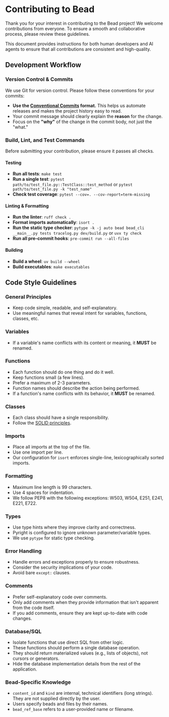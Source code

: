 # Contributing to Bead

Thank you for your interest in contributing to the Bead project! We welcome contributions from everyone. To ensure a smooth and collaborative process, please review these guidelines.

This document provides instructions for both human developers and AI agents to ensure that all contributions are consistent and high-quality.

## Development Workflow

### Version Control & Commits

We use Git for version control. Please follow these conventions for your commits:

- **Use the [Conventional Commits](https://www.conventionalcommits.org/) format.** This helps us automate releases and makes the project history easy to read.
- Your commit message should clearly explain the **reason** for the change.
- Focus on the **"why"** of the change in the commit body, not just the "what."

### Build, Lint, and Test Commands

Before submitting your contribution, please ensure it passes all checks.

#### Testing
- **Run all tests**: `make test`
- **Run a single test**: `pytest path/to/test_file.py::TestClass::test_method` or `pytest path/to/test_file.py -k "test_name"`
- **Check test coverage**: `pytest --cov=. --cov-report=term-missing`

#### Linting & Formatting
- **Run the linter**: `ruff check .`
- **Format imports automatically**: `isort .`
- **Run the static type checker**: `pytype -k -j auto bead bead_cli __main__.py tests tracelog.py dev/build.py` or `uvx ty check`
- **Run all pre-commit hooks**: `pre-commit run --all-files`

#### Building
- **Build a wheel**: `uv build --wheel`
- **Build executables**: `make executables`

## Code Style Guidelines

### General Principles
- Keep code simple, readable, and self-explanatory.
- Use meaningful names that reveal intent for variables, functions, classes, etc.

### Variables
- If a variable's name conflicts with its content or meaning, it **MUST** be renamed.

### Functions
- Each function should do one thing and do it well.
- Keep functions small (a few lines).
- Prefer a maximum of 2-3 parameters.
- Function names should describe the action being performed.
- If a function's name conflicts with its behavior, it **MUST** be renamed.

### Classes
- Each class should have a single responsibility.
- Follow the [SOLID principles](https://en.wikipedia.org/wiki/SOLID).

### Imports
- Place all imports at the top of the file.
- Use one import per line.
- Our configuration for `isort` enforces single-line, lexicographically sorted imports.

### Formatting
- Maximum line length is 99 characters.
- Use 4 spaces for indentation.
- We follow PEP8 with the following exceptions: W503, W504, E251, E241, E221, E722.

### Types
- Use type hints where they improve clarity and correctness.
- Pyright is configured to ignore unknown parameter/variable types.
- We use `pytype` for static type checking.

### Error Handling
- Handle errors and exceptions properly to ensure robustness.
- Consider the security implications of your code.
- Avoid bare `except:` clauses.

### Comments
- Prefer self-explanatory code over comments.
- Only add comments when they provide information that isn't apparent from the code itself.
- If you add comments, ensure they are kept up-to-date with code changes.

### Database/SQL
- Isolate functions that use direct SQL from other logic.
- These functions should perform a single database operation.
- They should return materialized values (e.g., lists of objects), not cursors or generators.
- Hide the database implementation details from the rest of the application.

### Bead-Specific Knowledge
- `content_id` and `kind` are internal, technical identifiers (long strings). They are not supplied directly by the user.
- Users specify beads and files by their names.
- `bead_ref_base` refers to a user-provided name or filename.
